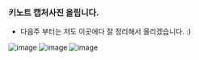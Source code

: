 ### 키노트 캡처사진 올립니다.
- 다음주 부터는 저도 이곳에다 잘 정리해서 올리겠습니다. :)

![image](https://user-images.githubusercontent.com/21086676/102571359-ab1b6d80-412c-11eb-99f7-9cc2f4f59011.png)
![image](https://user-images.githubusercontent.com/21086676/102571369-aeaef480-412c-11eb-861f-c0581791f4ed.png)
![image](https://user-images.githubusercontent.com/21086676/102571388-b7072f80-412c-11eb-9d4b-77dc5d4a625f.png)
